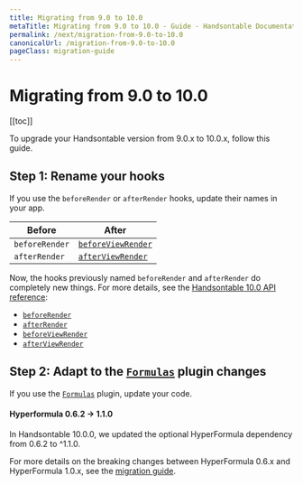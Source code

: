 ```yaml
---
title: Migrating from 9.0 to 10.0
metaTitle: Migrating from 9.0 to 10.0 - Guide - Handsontable Documentation
permalink: /next/migration-from-9.0-to-10.0
canonicalUrl: /migration-from-9.0-to-10.0
pageClass: migration-guide
---
```


# Migrating from 9.0 to 10.0

[[toc]]

To upgrade your Handsontable version from 9.0.x to 10.0.x, follow this guide.

## Step 1: Rename your hooks

If you use the `beforeRender` or `afterRender` hooks, update their names in your app.

| Before         | After                                                 |
| -------------- | ----------------------------------------------------- |
| `beforeRender` | [`beforeViewRender`](@/api/hooks.md#beforeviewrender) |
| `afterRender`  | [`afterViewRender`](@/api/hooks.md#afterviewrender)   |

Now, the hooks previously named `beforeRender` and `afterRender` do completely new things. For more details, see the [Handsontable 10.0 API reference](@/api/hooks.md):
- [`beforeRender`](@/api/hooks.md#beforerender)
- [`afterRender`](@/api/hooks.md#afterrender)
- [`beforeViewRender`](@/api/hooks.md#beforeviewrender)
- [`afterViewRender`](@/api/hooks.md#afterviewrender)

## Step 2: Adapt to the [`Formulas`](@/api/formulas.md) plugin changes

If you use the [`Formulas`](@/api/formulas.md) plugin, update your code.

#### Hyperformula 0.6.2 -> 1.1.0

In Handsontable 10.0.0, we updated the optional HyperFormula dependency from 0.6.2 to ^1.1.0.

For more details on the breaking changes between HyperFormula 0.6.x and HyperFormula 1.0.x, see the [migration guide](https://handsontable.github.io/hyperformula/guide/migration-from-0.6-to-1.0.html).